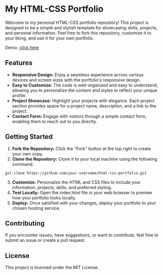 # My HTML-CSS Portfolio

Welcome to my personal HTML-CSS portfolio repository! This project is designed to be a simple and stylish template for showcasing skills, projects, and personal information. Feel free to fork this repository, customize it to your liking, and use it for your own portfolio.

Demo: [click here](https://dimitar-mitev-portfolio.vercel.app/)

## Features

- **Responsive Design:** Enjoy a seamless experience across various devices and screen sizes with the portfolio's responsive design.
- **Easy to Customize:** The code is well-organized and easy to understand, allowing you to personalize the content and styles to reflect your unique profile.
- **Project Showcase:** Highlight your projects with elegance. Each project section provides space for a project name, description, and a link to the project.
- **Contact Form:** Engage with visitors through a simple contact form, enabling them to reach out to you directly.

## Getting Started

1. **Fork the Repository:** Click the "Fork" button at the top right to create your own copy.
2. **Clone the Repository:** Clone it to your local machine using the following command:

`git clone https://github.com/your-username/html-css-portfolio.git`

3. **Customize:** Personalize the HTML and CSS files to include your information, projects, skills, and preferred styling.
4. **Test Locally:** Open the index.html file in your web browser to preview how your portfolio looks locally.
5. **Deploy:** Once satisfied with your changes, deploy your portfolio to your chosen hosting service.

## Contributing

If you encounter issues, have suggestions, or want to contribute, feel free to submit an issue or create a pull request.

## License

This project is licensed under the MIT License.
